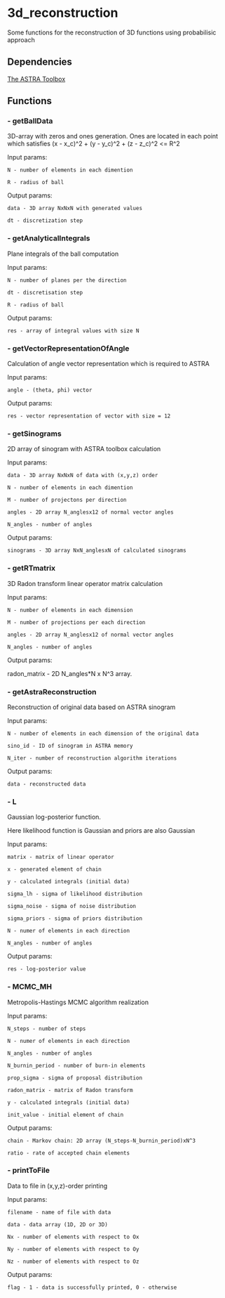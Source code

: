 # 3d_reconstruction

Some functions for the reconstruction of 3D functions using probabilisic approach
## Dependencies
[The ASTRA Toolbox](https://www.astra-toolbox.com/)

## Functions
### - getBallData
  3D-array with zeros and ones generation. Ones are located in each point which satisfies (x - x_c)^2 + (y - y_c)^2 + (z - z_c)^2 <= R^2
  
  Input params:
  
    N - number of elements in each dimention
    
    R - radius of ball
  
  Output params:
  
    data - 3D array NxNxN with generated values
    
    dt - discretization step
    
### - getAnalyticalIntegrals
  Plane integrals of the ball computation
  
  Input params:
  
    N - number of planes per the direction
    
    dt - discretisation step
    
    R - radius of ball
  
  Output params:
  
    res - array of integral values with size N
### - getVectorRepresentationOfAngle
  Calculation of angle vector representation which is required to ASTRA
  
  Input params:
  
    angle - (theta, phi) vector
  
  Output params:
    
    res - vector representation of vector with size = 12
### - getSinograms
  
  2D array of sinogram with ASTRA toolbox calculation
  
  Input params:
  
    data - 3D array NxNxN of data with (x,y,z) order
    
    N - number of elements in each dimention
    
    M - number of projectons per direction
    
    angles - 2D array N_anglesx12 of normal vector angles
    
    N_angles - number of angles
  
  Output params:
    
    sinograms - 3D array NxN_anglesxN of calculated sinograms
### - getRTmatrix
  
  3D Radon transform linear operator matrix calculation
  
  Input params:
  
    N - number of elements in each dimension
    
    M - number of projections per each direction
    
    angles - 2D array N_anglesx12 of normal vector angles
    
    N_angles - number of angles
  
  Output params:
  
  radon_matrix - 2D N_angles*N x N^3 array. 
  
### - getAstraReconstruction
  
  Reconstruction of original data based on ASTRA sinogram
  
  Input params:
    
    N - number of elements in each dimension of the original data
    
    sino_id - ID of sinogram in ASTRA memory 
    
    N_iter - number of reconstruction algorithm iterations
  
  Output params:
    
    data - reconstructed data
    
### - L
  
  Gaussian log-posterior function. 
  
  Here likelihood function is Gaussian and priors are also Gaussian
  
  Input params:
    
    matrix - matrix of linear operator
    
    x - generated element of chain
    
    y - calculated integrals (initial data) 
    
    sigma_lh - sigma of likelihood distribution
    
    sigma_noise - sigma of noise distribution
    
    sigma_priors - sigma of priors distribution
    
    N - numer of elements in each direction
    
    N_angles - number of angles
  
  Output params:
    
    res - log-posterior value 
    
### - MCMC_MH
  Metropolis-Hastings MCMC algorithm realization
  
  Input params:
    
    N_steps - number of steps
    
    N - numer of elements in each direction
    
    N_angles - number of angles
    
    N_burnin_period - number of burn-in elements
    
    prop_sigma - sigma of proposal distribution
    
    radon_matrix - matrix of Radon transform
    
    y - calculated integrals (initial data)
    
    init_value - initial element of chain

Output params:
    
    chain - Markov chain: 2D array (N_steps-N_burnin_period)xN^3
    
    ratio - rate of accepted chain elements 
    
### - printToFile
  Data to file in (x,y,z)-order printing
  
  Input params:
    
    filename - name of file with data
    
    data - data array (1D, 2D or 3D)
    
    Nx - number of elements with respect to Ox
    
    Ny - number of elements with respect to Oy
    
    Nz - number of elements with respect to Oz

Output params:
    
    flag - 1 - data is successfully printed, 0 - otherwise
